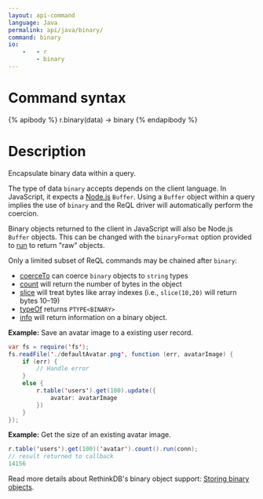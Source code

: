 ```yaml
---
layout: api-command
language: Java
permalink: api/java/binary/
command: binary
io:
    -   - r
        - binary
---
```


# Command syntax #

{% apibody %}
r.binary(data) &rarr; binary
{% endapibody %}

# Description #

Encapsulate binary data within a query.

The type of data `binary` accepts depends on the client language. In JavaScript, it expects a [Node.js](http://nodejs.org) `Buffer`. Using a `Buffer` object within a query implies the use of `binary` and the ReQL driver will automatically perform the coercion.

Binary objects returned to the client in JavaScript will also be Node.js `Buffer` objects. This can be changed with the `binaryFormat` option provided to [run](/api/java/run) to return "raw" objects.

Only a limited subset of ReQL commands may be chained after `binary`:

* [coerceTo](/api/java/coerce_to/) can coerce `binary` objects to `string` types
* [count](/api/java/count/) will return the number of bytes in the object
* [slice](/api/java/slice/) will treat bytes like array indexes (i.e., `slice(10,20)` will return bytes 10&ndash;19)
* [typeOf](/api/java/type_of) returns `PTYPE<BINARY>`
* [info](/api/java/info) will return information on a binary object.

__Example:__ Save an avatar image to a existing user record.

```java
var fs = require('fs');
fs.readFile('./defaultAvatar.png', function (err, avatarImage) {
    if (err) {
        // Handle error
    }
    else {
        r.table('users').get(100).update({
            avatar: avatarImage
        })
    }
});
```

__Example:__ Get the size of an existing avatar image.

```java
r.table('users').get(100)('avatar').count().run(conn);
// result returned to callback
14156
```

Read more details about RethinkDB's binary object support: [Storing binary objects](/docs/storing-binary/).
